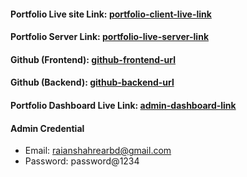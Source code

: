 #### Portfolio Live site Link: [portfolio-client-live-link](https://portfolio-client-smoky.vercel.app)

#### Portfolio Server Link: [portfolio-live-server-link](https://portfolio-server-nine-orpin.vercel.app/)

#### Github (Frontend): [github-frontend-url](https://github.com/raian-shahrear/raian-portfolio-client)

#### Github (Backend): [github-backend-url](https://github.com/raian-shahrear/raian-portfolio-server)

#### Portfolio Dashboard Live Link: [admin-dashboard-link](https://portfolio-client-smoky.vercel.app/dashboard)

#### Admin Credential
- Email: raianshahrearbd@gmail.com
- Password: password@1234